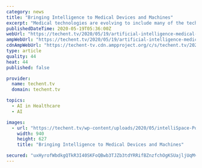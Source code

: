 ```yaml
---
category: news
title: "Bringing Intelligence to Medical Devices and Machines"
excerpt: "Medical technologies are evolving to include many of the technological innovations that we've seen in everyday tech. How is AI affecting technology?"
publishedDateTime: 2020-05-19T05:36:00Z
webUrl: "https://techent.tv/2020/05/19/artificial-intelligence-medical-devices-philips/"
ampWebUrl: "https://techent.tv/2020/05/19/artificial-intelligence-medical-devices-philips?amp"
cdnAmpWebUrl: "https://techent-tv.cdn.ampproject.org/c/s/techent.tv/2020/05/19/artificial-intelligence-medical-devices-philips?amp"
type: article
quality: 44
heat: 44
published: false

provider:
  name: techent.tv
  domain: techent.tv

topics:
  - AI in Healthcare
  - AI

images:
  - url: "https://techent.tv/wp-content/uploads/2020/05/intelliSpace-Portal-11.png"
    width: 940
    height: 627
    title: "Bringing Intelligence to Medical Devices and Machines"

secured: "uxHyrofWbdkgQTkR3I40SKFoQBwb3TJZb3tdYRRifBZnzfchOgKSUajljUqMvaP+ZeY11ILLpTWHg5uuuw9PHio60vvEB30D0CTZKD6fsGtF4oXPPu0AIrgNskqPcaX78C4b7ZAr0u/bkR/jDR0ZxcwYhOBNIL1jNv7XalP2oQO6p2aXcRsfdPSIKfu5ENKj/MrewnsZpitfxfmfmhfNVh9OK7zu4RsHui6I6wp8TXul3Jog9r/y24aPJXYS/P5nY0KBdf5/20EVgvRPrGSrRvLDwXqwaYnOC7az+Y+UhMpmJB8RJB4juFZaKJ/KY7ktXjdCXKJrfQgjINn7gfDgfi9eeUCaSWyBfRHxaVh3VkIRkfKgOfHs/ByPEvmhI0M6Qfag3lQT3audzn3ZJ2gd1R0RMQ5iJrOJ44XgAeZ9UmaJi/ewwE5JEFZ7Mr4gkRa3C8Zg2agLVsUVsDFdiV0RXKPnerK+Y8hDk7UH7vMVdgo=;h0ujz9Q6UC501fWxUnz1Tg=="
---
```


